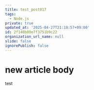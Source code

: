 ```yaml
---
title: test_post017
tags:
  - Node.js
private: true
updated_at: '2025-04-27T21:18:57+09:00'
id: 2f140b80e7f3751b9c22
organization_url_name: null
slide: false
ignorePublish: false
---
```

# new article body
test
